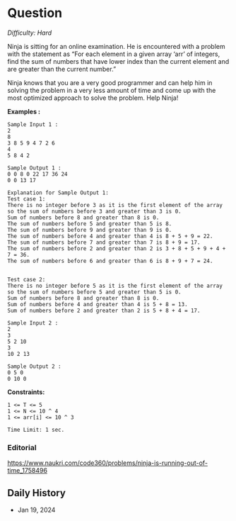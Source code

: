 # Question 

_Difficulty: Hard_

Ninja is sitting for an online examination. He is encountered with a problem with the statement as “For each element in a given array ‘arr’ of integers, find the sum of numbers that have lower index than the current element and are greater than the current number.”

Ninja knows that you are a very good programmer and can help him in solving the problem in a very less amount of time and come up with the most optimized approach to solve the problem. Help Ninja!

**Examples :**
```
Sample Input 1 :
2
8
3 8 5 9 4 7 2 6
4
5 8 4 2

Sample Output 1 :
0 0 8 0 22 17 36 24
0 0 13 17

Explanation for Sample Output 1:
Test case 1:
There is no integer before 3 as it is the first element of the array so the sum of numbers before 3 and greater than 3 is 0.
Sum of numbers before 8 and greater than 8 is 0.
The sum of numbers before 5 and greater than 5 is 8.
The sum of numbers before 9 and greater than 9 is 0.
The sum of numbers before 4 and greater than 4 is 8 + 5 + 9 = 22.
The sum of numbers before 7 and greater than 7 is 8 + 9 = 17.
The sum of numbers before 2 and greater than 2 is 3 + 8 + 5 + 9 + 4 + 7 = 36.
The sum of numbers before 6 and greater than 6 is 8 + 9 + 7 = 24.


Test case 2:
There is no integer before 5 as it is the first element of the array so the sum of numbers before 5 and greater than 5 is 0.
Sum of numbers before 8 and greater than 8 is 0.
Sum of numbers before 4 and greater than 4 is 5 + 8 = 13.
Sum of numbers before 2 and greater than 2 is 5 + 8 + 4 = 17.

Sample Input 2 :
2
3
5 2 10
3
10 2 13

Sample Output 2 :
0 5 0
0 10 0
```

**Constraints:**
```
1 <= T <= 5 
1 <= N <= 10 ^ 4
1 <= arr[i] <= 10 ^ 3

Time Limit: 1 sec.
```

### Editorial
https://www.naukri.com/code360/problems/ninja-is-running-out-of-time_1758496

## Daily History
- Jan 19, 2024